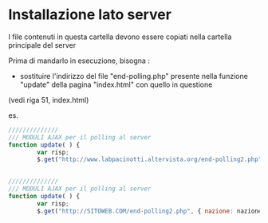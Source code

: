 # Installazione lato server

I file contenuti in questa cartella devono essere copiati nella cartella principale del server

Prima di mandarlo in esecuzione, bisogna :

 - sostituire l'indirizzo del file "end-polling.php"
   presente nella funzione "update" della pagina "index.html" 
   con quello in questione
   
(vedi riga 51, index.html)
   
   es.
   
```javascript
//////////////
///	MODULI AJAX per il polling al server
function update( ) {
		var risp;
		$.get("http://www.labpacinotti.altervista.org/end-polling2.php", { nazione: nazione , regione: regione , paese: paese }, function(rsp) { ...
	
```



```javascript
//////////////
///	MODULI AJAX per il polling al server
function update( ) {
		var risp;
		$.get("http://SITOWEB.COM/end-polling2.php", { nazione: nazione , regione: regione , paese: paese }, function(rsp) { ...
	
```